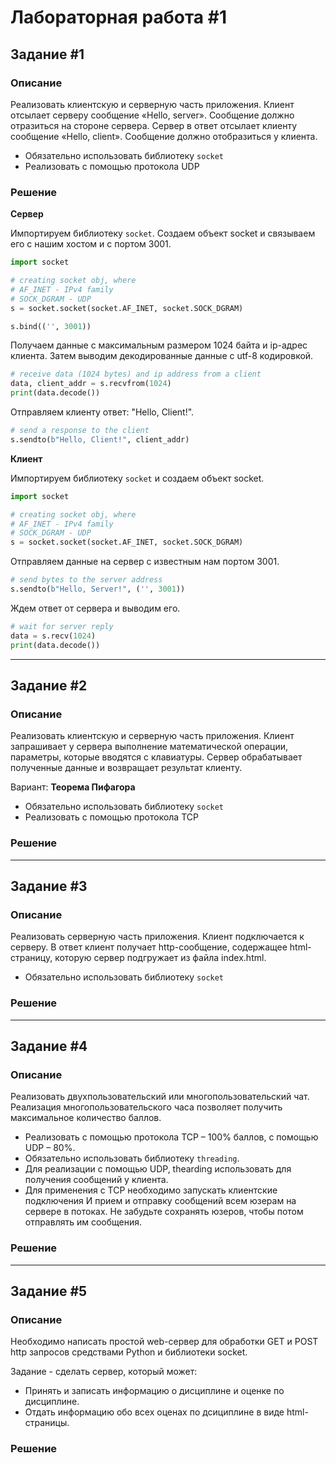 # Лабораторная работа #1

## Задание #1

### Описание
Реализовать клиентскую и серверную часть приложения. Клиент отсылает серверу
сообщение «Hello, server». Сообщение должно отразиться на стороне сервера.
Сервер в ответ отсылает клиенту сообщение «Hello, client». Сообщение должно
отобразиться у клиента.

- Обязательно использовать библиотеку `socket`
- Реализовать с помощью протокола UDP

### Решение

**Сервер**

Импортируем библиотеку `socket`. Создаем объект socket и связываем его с нашим хостом и с портом 3001.
```python
import socket

# creating socket obj, where
# AF_INET - IPv4 family
# SOCK_DGRAM - UDP
s = socket.socket(socket.AF_INET, socket.SOCK_DGRAM)

s.bind(('', 3001))
```

Получаем данные с максимальным размером 1024 байта и ip-адрес клиента. Затем выводим декодированные данные с utf-8 кодировкой.
```python
# receive data (1024 bytes) and ip address from a client
data, client_addr = s.recvfrom(1024)
print(data.decode())
```

Отправляем клиенту ответ: "Hello, Client!".
```python
# send a response to the client
s.sendto(b"Hello, Client!", client_addr)
```

**Клиент**

Импортируем библиотеку `socket` и создаем объект socket.
```python
import socket

# creating socket obj, where
# AF_INET - IPv4 family
# SOCK_DGRAM - UDP
s = socket.socket(socket.AF_INET, socket.SOCK_DGRAM)
```

Отправляем данные на сервер с известным нам портом 3001.
```python
# send bytes to the server address
s.sendto(b"Hello, Server!", ('', 3001))
```

Ждем ответ от сервера и выводим его.
```python
# wait for server reply
data = s.recv(1024)
print(data.decode())
```

***

## Задание #2

### Описание
Реализовать клиентскую и серверную часть приложения. Клиент запрашивает у
сервера выполнение математической операции, параметры, которые вводятся с
клавиатуры. Сервер обрабатывает полученные данные и возвращает результат
клиенту.

Вариант: **Теорема Пифагора**

- Обязательно использовать библиотеку `socket`
- Реализовать с помощью протокола TCP

### Решение


***

## Задание #3

### Описание
Реализовать серверную часть приложения. Клиент подключается к серверу. В ответ
клиент получает http-сообщение, содержащее html-страницу, которую сервер
подгружает из файла index.html.

- Обязательно использовать библиотеку `socket`

### Решение


***

## Задание #4

### Описание
Реализовать двухпользовательский или многопользовательский чат. Реализация
многопользовательского часа позволяет получить максимальное количество
баллов.

- Реализовать с помощью протокола TCP – 100% баллов, с помощью UDP – 80%.
- Обязательно использовать библиотеку `threading`.
- Для реализации с помощью UDP, thearding использовать для получения
сообщений у клиента.
- Для применения с TCP необходимо запускать клиентские подключения И прием
и отправку сообщений всем юзерам на сервере в потоках. Не забудьте сохранять юзеров,
чтобы потом отправлять им сообщения.

### Решение


***

## Задание #5

### Описание
Необходимо написать простой web-сервер для обработки GET и POST http
запросов средствами Python и библиотеки socket.

Задание - сделать сервер, который может:

- Принять и записать информацию о дисциплине и оценке по дисциплине.
- Отдать информацию обо всех оценах по дсициплине в виде html-страницы.

### Решение
